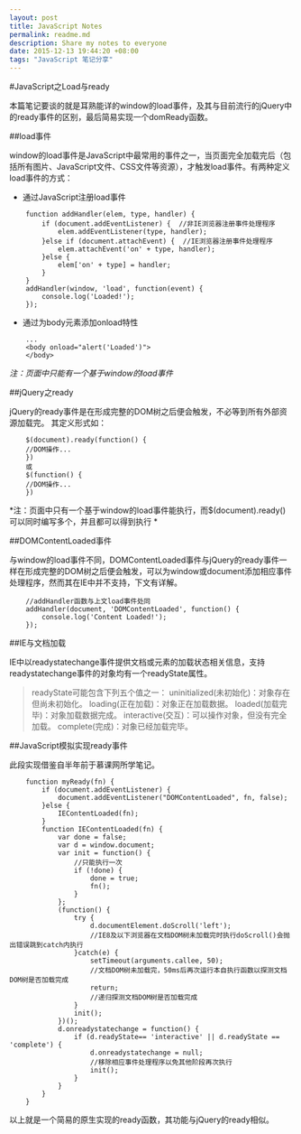 ```yaml
---
layout: post
title: JavaScript Notes
permalink: readme.md
description: Share my notes to everyone
date: 2015-12-13 19:44:20 +08:00
tags: "JavaScript 笔记分享"
---
```


#JavaScript之Load与ready

本篇笔记要谈的就是耳熟能详的window的load事件，及其与目前流行的jQuery中的ready事件的区别，最后简易实现一个domReady函数。

##load事件

window的load事件是JavaScript中最常用的事件之一，当页面完全加载完后（包括所有图片、JavaScript文件、CSS文件等资源），才触发load事件。有两种定义load事件的方式：

-  通过JavaScript注册load事件

```
	function addHandler(elem, type, handler) {
		if (document.addEventListener) {  //非IE浏览器注册事件处理程序
			elem.addEventListener(type, handler);
		}else if (document.attachEvent) {  //IE浏览器注册事件处理程序
			elem.attachEvent('on' + type, handler);
		}else {
			elem['on' + type] = handler;
		}
	}
	addHandler(window, 'load', function(event) {
		console.log('Loaded!');
	});
```

-  通过为body元素添加onload特性

```
	...
	<body onload="alert('Loaded')">
	</body>
```

*注：页面中只能有一个基于window的load事件*

##jQuery之ready

jQuery的ready事件是在形成完整的DOM树之后便会触发，不必等到所有外部资源加载完。
其定义形式如：


```
	$(document).ready(function() {
	//DOM操作...
	})
	或
	$(function() {
	//DOM操作...
	})
```

*注：页面中只有一个基于window的load事件能执行，而$(document).ready()可以同时编写多个，并且都可以得到执行 *

##DOMContentLoaded事件

与window的load事件不同，DOMContentLoaded事件与jQuery的ready事件一样在形成完整的DOM树之后便会触发，可以为window或document添加相应事件处理程序，然而其在IE中并不支持，下文有详解。

```
	//addHandler函数与上文load事件处同
	addHandler(document, 'DOMContentLoaded', function() {
		console.log('Content Loaded!');
	});
```

##IE与文档加载

IE中以readystatechange事件提供文档或元素的加载状态相关信息，支持readystatechange事件的对象均有一个readyState属性。

> readyState可能包含下列五个值之一：
uninitialized(未初始化)：对象存在但尚未初始化。
loading(正在加载)：对象正在加载数据。
loaded(加载完毕)：对象加载数据完成。
interactive(交互)：可以操作对象，但没有完全加载。
complete(完成)：对象已经加载完毕。

##JavaScript模拟实现ready事件

此段实现借鉴自半年前于慕课网所学笔记。

```
	function myReady(fn) {
		if (document.addEventListener) {
			document.addEventListener("DOMContentLoaded", fn, false);
		}else {
			IEContentLoaded(fn);
		}
		function IEContentLoaded(fn) {
			var done = false;
			var d = window.document;
			var init = function() {
				//只能执行一次
				if (!done) {
					done = true;
					fn();
				}
			};
			(function() {
				try {
					d.documentElement.doScroll('left'); 
					//IE8及以下浏览器在文档DOM树未加载完时执行doScroll()会抛出错误跳到catch内执行
				}catch(e) {
					setTimeout(arguments.callee, 50);
					//文档DOM树未加载完，50ms后再次运行本自执行函数以探测文档DOM树是否加载完成
					return;
					//递归探测文档DOM树是否加载完成
				}
				init();
			})();
			d.onreadystatechange = function() {
				if (d.readyState== 'interactive' || d.readyState == 'complete') {
					d.onreadystatechange = null;
					//移除相应事件处理程序以免其他阶段再次执行
					init();
				}
			}
		}
	}
```

以上就是一个简易的原生实现的ready函数，其功能与jQuery的ready相似。



